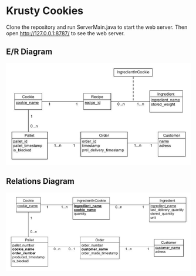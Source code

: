 # Krusty Cookies

Clone the repository and run ServerMain.java to start the web server. 
Then open http://127.0.0.1:8787/ to see the web server.

## E/R Diagram
![E/R Diagram](https://raw.githubusercontent.com/os1866pe-s/EDAF20-krusty-project/master/assets/krusty_project.jpg)
## Relations Diagram
![Relations Diagram](https://raw.githubusercontent.com/os1866pe-s/EDAF20-krusty-project/master/assets/krusty_project_relations.jpg)

 